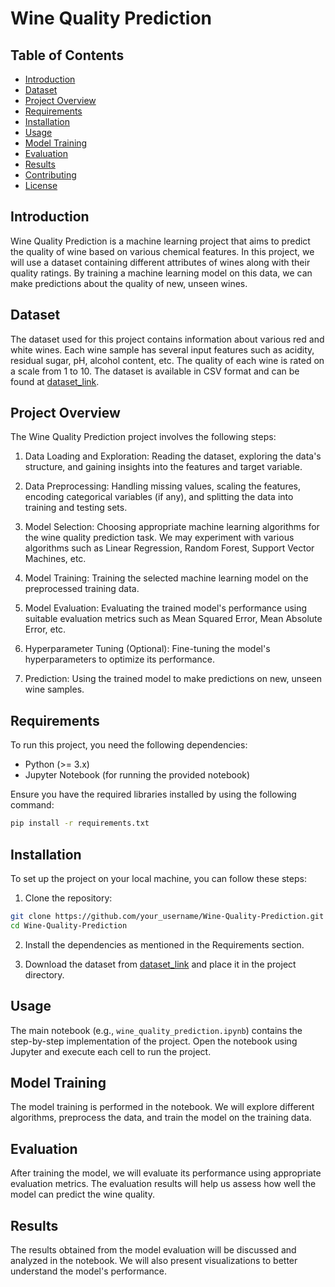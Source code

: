 # Wine Quality Prediction



## Table of Contents

- [Introduction](#introduction)
- [Dataset](#dataset)
- [Project Overview](#project-overview)
- [Requirements](#requirements)
- [Installation](#installation)
- [Usage](#usage)
- [Model Training](#model-training)
- [Evaluation](#evaluation)
- [Results](#results)
- [Contributing](#contributing)
- [License](#license)

## Introduction

Wine Quality Prediction is a machine learning project that aims to predict the quality of wine based on various chemical features. In this project, we will use a dataset containing different attributes of wines along with their quality ratings. By training a machine learning model on this data, we can make predictions about the quality of new, unseen wines.

## Dataset

The dataset used for this project contains information about various red and white wines. Each wine sample has several input features such as acidity, residual sugar, pH, alcohol content, etc. The quality of each wine is rated on a scale from 1 to 10. The dataset is available in CSV format and can be found at [dataset_link](https://example.com/wine_dataset.csv).

## Project Overview

The Wine Quality Prediction project involves the following steps:

1. Data Loading and Exploration: Reading the dataset, exploring the data's structure, and gaining insights into the features and target variable.

2. Data Preprocessing: Handling missing values, scaling the features, encoding categorical variables (if any), and splitting the data into training and testing sets.

3. Model Selection: Choosing appropriate machine learning algorithms for the wine quality prediction task. We may experiment with various algorithms such as Linear Regression, Random Forest, Support Vector Machines, etc.

4. Model Training: Training the selected machine learning model on the preprocessed training data.

5. Model Evaluation: Evaluating the trained model's performance using suitable evaluation metrics such as Mean Squared Error, Mean Absolute Error, etc.

6. Hyperparameter Tuning (Optional): Fine-tuning the model's hyperparameters to optimize its performance.

7. Prediction: Using the trained model to make predictions on new, unseen wine samples.

## Requirements

To run this project, you need the following dependencies:

- Python (>= 3.x)
- Jupyter Notebook (for running the provided notebook)

Ensure you have the required libraries installed by using the following command:

```bash
pip install -r requirements.txt
```

## Installation

To set up the project on your local machine, you can follow these steps:

1. Clone the repository:

```bash
git clone https://github.com/your_username/Wine-Quality-Prediction.git
cd Wine-Quality-Prediction
```

2. Install the dependencies as mentioned in the Requirements section.

3. Download the dataset from [dataset_link](https://example.com/wine_dataset.csv) and place it in the project directory.

## Usage

The main notebook (e.g., `wine_quality_prediction.ipynb`) contains the step-by-step implementation of the project. Open the notebook using Jupyter and execute each cell to run the project.

## Model Training

The model training is performed in the notebook. We will explore different algorithms, preprocess the data, and train the model on the training data.

## Evaluation

After training the model, we will evaluate its performance using appropriate evaluation metrics. The evaluation results will help us assess how well the model can predict the wine quality.

## Results

The results obtained from the model evaluation will be discussed and analyzed in the notebook. We will also present visualizations to better understand the model's performance.



